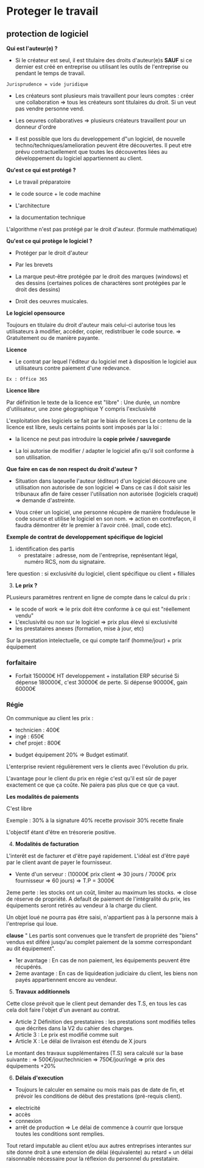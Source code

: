 # Proteger le travail

## protection de logiciel

__Qui est l'auteur(e) ?__

* Si le créateur est seul, il est titulaire des droits d'auteur(e)s __SAUF__ si ce dernier est créé en entreprise ou utilisant les outils de l'entreprise ou pendant le temps de travail.

```
Jurisprudence = vide juridique
```

* Les créateurs sont plusieurs mais travaillent pour leurs comptes : créer une collaboration => tous les créateurs sont titulaires du droit. Si un veut pas vendre personne vend.

* Les oeuvres collaboratives => plusieurs créateurs travaillent pour un donneur d'ordre

* Il est possible que lors du developpement d"un logiciel, de nouvelle techno/techniques/amelioration peuvent être découvertes. Il peut etre prévu contractuellement que toutes les découvertes liées au développement du logiciel appartiennent au client.

__Qu'est ce qui est protégé ?__

* Le travail préparatoire

* le code source + le code machine

* L'architecture 

* la documentation technique

L'algorithme n'est pas protégé par le droit d'auteur. (formule mathématique)

__Qu'est ce qui protège le logiciel ?__

* Protéger par le droit d'auteur

* Par les brevets

* La marque peut-être protégée par le droit des marques (windows) et des dessins (certaines polices de charactères sont protégées par le droit des dessins)

* Droit des oeuvres musicales.


__Le logiciel opensource__

Toujours en titulaire du droit d'auteur mais celui-ci autorise tous les utilisateurs à modifier, accéder, copier, redistribuer le code source. => Gratuitement ou de manière payante.

__Licence__

* Le contrat par lequel l'éditeur du logiciel met à disposition le logiciel aux utilisateurs contre paiement d'une redevance. 
```
Ex : Office 365
```

__Licence libre__

Par définition le texte de la licence est "libre" : Une durée, un nombre d'utilisateur, une zone géographique
Y compris l'exclusivité

L'exploitation des logiciels se fait par le biais de licences
Le contenu de la licence est libre, seuls certains points sont imposés par la loi :

* la licence ne peut pas introduire la __copie privée / sauvegarde__

* La loi autorise de modifier / adapter le logiciel afin qu'il soit conforme à son utilisation.

__Que faire en cas de non respect du droit d'auteur ?__

* Situation dans laqeuelle l'auteur (éditeur) d'un logiciel découvre une utilisation non autorisée de son logiciel => Dans ce cas il doit saisir les tribunaux afin de faire cesser l'utilisation non autorisée (logiciels craqué) => demande d'astreinte.

* Vous créer un logiciel, une personne récupère de manière froduleuse le code source et utilise le logiciel en son nom. => action en contrefaçon, il faudra démontrer êtr le premier à l'avoir créé. (mail, code etc).


__Exemple de contrat de developpement spécifique de logiciel__


1) identification des partis
    - prestataire : adresse, nom de l'entreprise, représentant légal, numéro RCS, nom du signataire.

1ere question : si exclusivité du logiciel, client spécifique ou client + filliales



3) __Le prix ?__

PLusieurs paramètres rentrent en ligne de compte dans le calcul du prix :
* le scode of work => le prix doit être conforme à ce qui est "réellement vendu"
* L'exclusivité ou non sur le logiciel => prix plus élevé si exclusivité
* les prestataires anexes (formation, mise à jour, etc)

Sur la prestation intelectuelle, ce qui compte tarif (homme/jour) + prix équipement

### forfaitaire
* Forfait 150000€ HT developpement + installation ERP sécurisé
Si dépense 180000€, c'est 30000€ de perte.
Si dépense 90000€, gain 60000€

### Régie
On communique au client les prix : 
- technicien : 400€
- ingé : 650€
- chef projet : 800€

+ budget équipement 20% => Budget estimatif.

L'enterprise revient régulièrement vers le clients avec l'évolution du prix.


L'avantage pour le client du prix en régie c'est qu'il est sûr de payer exactement ce que ça coûte. Ne paiera pas plus que ce que ça vaut.

__Les modalités de paiements__

C'est libre

Exemple : 
30% à la signature
40% recette provisoir
30% recette finale

L'objectif étant d'être en trésorerie positive.


4) __Modalités de facturation__

L'interêt est de facturer et d'être payé rapidement. L'idéal est d'être payé par le client avant de payer le fournisseur.

* Vente d'un serveur : (10000€ prix client => 30 jours / 7000€ prix fournisseur => 60 jours) => T.P = 3000€

2eme perte : les stocks ont un coût, limiter au maximum les stocks. => close de réserve de propriété. A default de paiement de l'intégralité du prix, les équipements seront retirés au vendeur à la charge du client.


Un objet loué ne pourra pas être saisi, n'appartient pas à la personne mais à l'entreprise qui loue.


__clause__
" Les partis sont convenues que le transfert de propriété des "biens" vendus est diféré jusqu'au complet paiement de la somme correspondant au dit équipement".
- 1er avantage : En cas de non paiement, les équipements peuvent être récupérés.
- 2eme avantage : En cas de liquideation judiciaire du client, les biens non payés appartiennent encore au vendeur.


5) __Travaux additionnels__

Cette close prévoit que le client peut demander des T.S, en tous les cas cela doit faire l'objet d'un avenant au contrat.
- Article 2 Définition des prestataires : les prestations sont modifiés telles que décrites dans la V2 du cahier des charges.
- Article 3 : Le prix est modifié comme suit
- Article X : Le délai de livraison est étendu de X jours

Le montant des travaux supplémentaires (T.S) sera calculé sur la base suivante : 
=> 500€/jour/technicien
=> 750€/jour/ingé
=> prix des équipements +20%

6) __Délais d'execution__

* Toujours le calculer en semaine ou mois mais pas de date de fin, et prévoir les conditions de début des prestations (pré-requis client).
- electricité
- accès
- connexion
- arrêt de production
=> Le délai de commence à courrir que lorsque toutes les conditions sont remplies.

Tout retard imputable au client et/ou aux autres entreprises interantes sur site donne droit à une extension de délai (équivalente) au retard + un délai raisonnable nécessaire pour la réflexion du personnel du prestataire.
